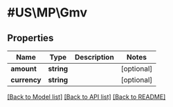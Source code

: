 # #US\MP\Gmv

## Properties

Name | Type | Description | Notes
------------ | ------------- | ------------- | -------------
**amount** | **string** |  | [optional]
**currency** | **string** |  | [optional]


[[Back to Model list]](../) [[Back to API list]](../../Api/US/MP) [[Back to README]](../../README.md)
